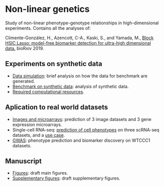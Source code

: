 # Non-linear genetics

Study of non-linear phenotype-genotype relationships in high-dimensional experiments. Contains all the analyses of:

Climente-González, H., Azencott, C-A., Kaski, S., and Yamada, M., [Block HSIC Lasso: model-free biomarker detection for ultra-high dimensional data.](https://www.biorxiv.org/content/10.1101/532192v1) bioRxiv 2019.

## Experiments on synthetic data

- [Data simulation](doc/data_generation.ipynb): brief analysis on how the data for benchmark are generated.
- [Benchmark on synthetic data](doc/benchmark.ipynb): analysis of synthetic data.
- [Required computational resources](doc/computational_resources.ipynb).

## Aplication to real world datasets

- [Images and microarrays](doc/benchmark_real.ipynb): prediction of 3 image datasets and 3 gene expression microarrays.
- Single-cell RNA-seq: [prediction of cell phenotypes](doc/single_cell.ipynb) on three scRNA-seq datasets, and a [use case](doc/habib.ipynb).
- [GWAS](doc/gwas.ipynb): phenotype prediction and biomarker discovery on WTCCC1 datasets.

## Manuscript

- [Figures](doc/figures.ipynb): draft main figures.
- [Supplementary figures](doc/supplementary_figures.ipynb): draft supplementary figures.
